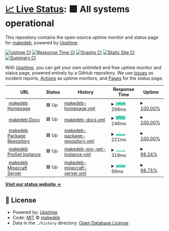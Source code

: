 # [📈 Live Status](https://status.makedeb.org): <!--live status--> **🟩 All systems operational**

This repository contains the open-source uptime monitor and status page for [makedeb](https://makedeb.org), powered by [Upptime](https://github.com/upptime/upptime).

[![Uptime CI](https://github.com/makedeb/status/workflows/Uptime%20CI/badge.svg)](https://github.com/makedeb/status/actions?query=workflow%3A%22Uptime+CI%22)
[![Response Time CI](https://github.com/makedeb/status/workflows/Response%20Time%20CI/badge.svg)](https://github.com/makedeb/status/actions?query=workflow%3A%22Response+Time+CI%22)
[![Graphs CI](https://github.com/makedeb/status/workflows/Graphs%20CI/badge.svg)](https://github.com/makedeb/status/actions?query=workflow%3A%22Graphs+CI%22)
[![Static Site CI](https://github.com/makedeb/status/workflows/Static%20Site%20CI/badge.svg)](https://github.com/makedeb/status/actions?query=workflow%3A%22Static+Site+CI%22)
[![Summary CI](https://github.com/makedeb/status/workflows/Summary%20CI/badge.svg)](https://github.com/makedeb/status/actions?query=workflow%3A%22Summary+CI%22)

With [Upptime](https://upptime.js.org), you can get your own unlimited and free uptime monitor and status page, powered entirely by a GitHub repository. We use [Issues](https://github.com/makedeb/status/issues) as incident reports, [Actions](https://github.com/makedeb/status/actions) as uptime monitors, and [Pages](https://status.makedeb.org) for the status page.

<!--start: status pages-->
<!-- This summary is generated by Upptime (https://github.com/upptime/upptime) -->
<!-- Do not edit this manually, your changes will be overwritten -->
<!-- prettier-ignore -->
| URL | Status | History | Response Time | Uptime |
| --- | ------ | ------- | ------------- | ------ |
| <img alt="" src="https://favicons.githubusercontent.com/www.makedeb.org" height="13"> [makedeb Homepage](https://www.makedeb.org) | 🟩 Up | [makedeb-homepage.yml](https://github.com/makedeb/status/commits/HEAD/history/makedeb-homepage.yml) | <details><summary><img alt="Response time graph" src="./graphs/makedeb-homepage/response-time-week.png" height="20"> 298ms</summary><br><a href="https://status.makedeb.org/history/makedeb-homepage"><img alt="Response time 291" src="https://img.shields.io/endpoint?url=https%3A%2F%2Fraw.githubusercontent.com%2Fmakedeb%2Fstatus%2FHEAD%2Fapi%2Fmakedeb-homepage%2Fresponse-time.json"></a><br><a href="https://status.makedeb.org/history/makedeb-homepage"><img alt="24-hour response time 300" src="https://img.shields.io/endpoint?url=https%3A%2F%2Fraw.githubusercontent.com%2Fmakedeb%2Fstatus%2FHEAD%2Fapi%2Fmakedeb-homepage%2Fresponse-time-day.json"></a><br><a href="https://status.makedeb.org/history/makedeb-homepage"><img alt="7-day response time 298" src="https://img.shields.io/endpoint?url=https%3A%2F%2Fraw.githubusercontent.com%2Fmakedeb%2Fstatus%2FHEAD%2Fapi%2Fmakedeb-homepage%2Fresponse-time-week.json"></a><br><a href="https://status.makedeb.org/history/makedeb-homepage"><img alt="30-day response time 291" src="https://img.shields.io/endpoint?url=https%3A%2F%2Fraw.githubusercontent.com%2Fmakedeb%2Fstatus%2FHEAD%2Fapi%2Fmakedeb-homepage%2Fresponse-time-month.json"></a><br><a href="https://status.makedeb.org/history/makedeb-homepage"><img alt="1-year response time 291" src="https://img.shields.io/endpoint?url=https%3A%2F%2Fraw.githubusercontent.com%2Fmakedeb%2Fstatus%2FHEAD%2Fapi%2Fmakedeb-homepage%2Fresponse-time-year.json"></a></details> | <details><summary><a href="https://status.makedeb.org/history/makedeb-homepage">100.00%</a></summary><a href="https://status.makedeb.org/history/makedeb-homepage"><img alt="All-time uptime 100.00%" src="https://img.shields.io/endpoint?url=https%3A%2F%2Fraw.githubusercontent.com%2Fmakedeb%2Fstatus%2FHEAD%2Fapi%2Fmakedeb-homepage%2Fuptime.json"></a><br><a href="https://status.makedeb.org/history/makedeb-homepage"><img alt="24-hour uptime 100.00%" src="https://img.shields.io/endpoint?url=https%3A%2F%2Fraw.githubusercontent.com%2Fmakedeb%2Fstatus%2FHEAD%2Fapi%2Fmakedeb-homepage%2Fuptime-day.json"></a><br><a href="https://status.makedeb.org/history/makedeb-homepage"><img alt="7-day uptime 100.00%" src="https://img.shields.io/endpoint?url=https%3A%2F%2Fraw.githubusercontent.com%2Fmakedeb%2Fstatus%2FHEAD%2Fapi%2Fmakedeb-homepage%2Fuptime-week.json"></a><br><a href="https://status.makedeb.org/history/makedeb-homepage"><img alt="30-day uptime 100.00%" src="https://img.shields.io/endpoint?url=https%3A%2F%2Fraw.githubusercontent.com%2Fmakedeb%2Fstatus%2FHEAD%2Fapi%2Fmakedeb-homepage%2Fuptime-month.json"></a><br><a href="https://status.makedeb.org/history/makedeb-homepage"><img alt="1-year uptime 100.00%" src="https://img.shields.io/endpoint?url=https%3A%2F%2Fraw.githubusercontent.com%2Fmakedeb%2Fstatus%2FHEAD%2Fapi%2Fmakedeb-homepage%2Fuptime-year.json"></a></details>
| <img alt="" src="https://favicons.githubusercontent.com/docs.makedeb.org" height="13"> [makedeb Docs](https://docs.makedeb.org) | 🟩 Up | [makedeb-docs.yml](https://github.com/makedeb/status/commits/HEAD/history/makedeb-docs.yml) | <details><summary><img alt="Response time graph" src="./graphs/makedeb-docs/response-time-week.png" height="20"> 246ms</summary><br><a href="https://status.makedeb.org/history/makedeb-docs"><img alt="Response time 245" src="https://img.shields.io/endpoint?url=https%3A%2F%2Fraw.githubusercontent.com%2Fmakedeb%2Fstatus%2FHEAD%2Fapi%2Fmakedeb-docs%2Fresponse-time.json"></a><br><a href="https://status.makedeb.org/history/makedeb-docs"><img alt="24-hour response time 240" src="https://img.shields.io/endpoint?url=https%3A%2F%2Fraw.githubusercontent.com%2Fmakedeb%2Fstatus%2FHEAD%2Fapi%2Fmakedeb-docs%2Fresponse-time-day.json"></a><br><a href="https://status.makedeb.org/history/makedeb-docs"><img alt="7-day response time 246" src="https://img.shields.io/endpoint?url=https%3A%2F%2Fraw.githubusercontent.com%2Fmakedeb%2Fstatus%2FHEAD%2Fapi%2Fmakedeb-docs%2Fresponse-time-week.json"></a><br><a href="https://status.makedeb.org/history/makedeb-docs"><img alt="30-day response time 245" src="https://img.shields.io/endpoint?url=https%3A%2F%2Fraw.githubusercontent.com%2Fmakedeb%2Fstatus%2FHEAD%2Fapi%2Fmakedeb-docs%2Fresponse-time-month.json"></a><br><a href="https://status.makedeb.org/history/makedeb-docs"><img alt="1-year response time 245" src="https://img.shields.io/endpoint?url=https%3A%2F%2Fraw.githubusercontent.com%2Fmakedeb%2Fstatus%2FHEAD%2Fapi%2Fmakedeb-docs%2Fresponse-time-year.json"></a></details> | <details><summary><a href="https://status.makedeb.org/history/makedeb-docs">100.00%</a></summary><a href="https://status.makedeb.org/history/makedeb-docs"><img alt="All-time uptime 100.00%" src="https://img.shields.io/endpoint?url=https%3A%2F%2Fraw.githubusercontent.com%2Fmakedeb%2Fstatus%2FHEAD%2Fapi%2Fmakedeb-docs%2Fuptime.json"></a><br><a href="https://status.makedeb.org/history/makedeb-docs"><img alt="24-hour uptime 100.00%" src="https://img.shields.io/endpoint?url=https%3A%2F%2Fraw.githubusercontent.com%2Fmakedeb%2Fstatus%2FHEAD%2Fapi%2Fmakedeb-docs%2Fuptime-day.json"></a><br><a href="https://status.makedeb.org/history/makedeb-docs"><img alt="7-day uptime 100.00%" src="https://img.shields.io/endpoint?url=https%3A%2F%2Fraw.githubusercontent.com%2Fmakedeb%2Fstatus%2FHEAD%2Fapi%2Fmakedeb-docs%2Fuptime-week.json"></a><br><a href="https://status.makedeb.org/history/makedeb-docs"><img alt="30-day uptime 100.00%" src="https://img.shields.io/endpoint?url=https%3A%2F%2Fraw.githubusercontent.com%2Fmakedeb%2Fstatus%2FHEAD%2Fapi%2Fmakedeb-docs%2Fuptime-month.json"></a><br><a href="https://status.makedeb.org/history/makedeb-docs"><img alt="1-year uptime 100.00%" src="https://img.shields.io/endpoint?url=https%3A%2F%2Fraw.githubusercontent.com%2Fmakedeb%2Fstatus%2FHEAD%2Fapi%2Fmakedeb-docs%2Fuptime-year.json"></a></details>
| <img alt="" src="https://favicons.githubusercontent.com/mpr.makedeb.org" height="13"> [makedeb Package Repository](https://mpr.makedeb.org) | 🟩 Up | [makedeb-package-repository.yml](https://github.com/makedeb/status/commits/HEAD/history/makedeb-package-repository.yml) | <details><summary><img alt="Response time graph" src="./graphs/makedeb-package-repository/response-time-week.png" height="20"> 221ms</summary><br><a href="https://status.makedeb.org/history/makedeb-package-repository"><img alt="Response time 224" src="https://img.shields.io/endpoint?url=https%3A%2F%2Fraw.githubusercontent.com%2Fmakedeb%2Fstatus%2FHEAD%2Fapi%2Fmakedeb-package-repository%2Fresponse-time.json"></a><br><a href="https://status.makedeb.org/history/makedeb-package-repository"><img alt="24-hour response time 214" src="https://img.shields.io/endpoint?url=https%3A%2F%2Fraw.githubusercontent.com%2Fmakedeb%2Fstatus%2FHEAD%2Fapi%2Fmakedeb-package-repository%2Fresponse-time-day.json"></a><br><a href="https://status.makedeb.org/history/makedeb-package-repository"><img alt="7-day response time 221" src="https://img.shields.io/endpoint?url=https%3A%2F%2Fraw.githubusercontent.com%2Fmakedeb%2Fstatus%2FHEAD%2Fapi%2Fmakedeb-package-repository%2Fresponse-time-week.json"></a><br><a href="https://status.makedeb.org/history/makedeb-package-repository"><img alt="30-day response time 224" src="https://img.shields.io/endpoint?url=https%3A%2F%2Fraw.githubusercontent.com%2Fmakedeb%2Fstatus%2FHEAD%2Fapi%2Fmakedeb-package-repository%2Fresponse-time-month.json"></a><br><a href="https://status.makedeb.org/history/makedeb-package-repository"><img alt="1-year response time 224" src="https://img.shields.io/endpoint?url=https%3A%2F%2Fraw.githubusercontent.com%2Fmakedeb%2Fstatus%2FHEAD%2Fapi%2Fmakedeb-package-repository%2Fresponse-time-year.json"></a></details> | <details><summary><a href="https://status.makedeb.org/history/makedeb-package-repository">100.00%</a></summary><a href="https://status.makedeb.org/history/makedeb-package-repository"><img alt="All-time uptime 100.00%" src="https://img.shields.io/endpoint?url=https%3A%2F%2Fraw.githubusercontent.com%2Fmakedeb%2Fstatus%2FHEAD%2Fapi%2Fmakedeb-package-repository%2Fuptime.json"></a><br><a href="https://status.makedeb.org/history/makedeb-package-repository"><img alt="24-hour uptime 100.00%" src="https://img.shields.io/endpoint?url=https%3A%2F%2Fraw.githubusercontent.com%2Fmakedeb%2Fstatus%2FHEAD%2Fapi%2Fmakedeb-package-repository%2Fuptime-day.json"></a><br><a href="https://status.makedeb.org/history/makedeb-package-repository"><img alt="7-day uptime 100.00%" src="https://img.shields.io/endpoint?url=https%3A%2F%2Fraw.githubusercontent.com%2Fmakedeb%2Fstatus%2FHEAD%2Fapi%2Fmakedeb-package-repository%2Fuptime-week.json"></a><br><a href="https://status.makedeb.org/history/makedeb-package-repository"><img alt="30-day uptime 100.00%" src="https://img.shields.io/endpoint?url=https%3A%2F%2Fraw.githubusercontent.com%2Fmakedeb%2Fstatus%2FHEAD%2Fapi%2Fmakedeb-package-repository%2Fuptime-month.json"></a><br><a href="https://status.makedeb.org/history/makedeb-package-repository"><img alt="1-year uptime 100.00%" src="https://img.shields.io/endpoint?url=https%3A%2F%2Fraw.githubusercontent.com%2Fmakedeb%2Fstatus%2FHEAD%2Fapi%2Fmakedeb-package-repository%2Fuptime-year.json"></a></details>
| <img alt="" src="https://favicons.githubusercontent.com/proget.makedeb.org" height="13"> [makedeb ProGet Instance](https://proget.makedeb.org) | 🟩 Up | [makedeb-pro-get-instance.yml](https://github.com/makedeb/status/commits/HEAD/history/makedeb-pro-get-instance.yml) | <details><summary><img alt="Response time graph" src="./graphs/makedeb-pro-get-instance/response-time-week.png" height="20"> 318ms</summary><br><a href="https://status.makedeb.org/history/makedeb-pro-get-instance"><img alt="Response time 311" src="https://img.shields.io/endpoint?url=https%3A%2F%2Fraw.githubusercontent.com%2Fmakedeb%2Fstatus%2FHEAD%2Fapi%2Fmakedeb-pro-get-instance%2Fresponse-time.json"></a><br><a href="https://status.makedeb.org/history/makedeb-pro-get-instance"><img alt="24-hour response time 408" src="https://img.shields.io/endpoint?url=https%3A%2F%2Fraw.githubusercontent.com%2Fmakedeb%2Fstatus%2FHEAD%2Fapi%2Fmakedeb-pro-get-instance%2Fresponse-time-day.json"></a><br><a href="https://status.makedeb.org/history/makedeb-pro-get-instance"><img alt="7-day response time 318" src="https://img.shields.io/endpoint?url=https%3A%2F%2Fraw.githubusercontent.com%2Fmakedeb%2Fstatus%2FHEAD%2Fapi%2Fmakedeb-pro-get-instance%2Fresponse-time-week.json"></a><br><a href="https://status.makedeb.org/history/makedeb-pro-get-instance"><img alt="30-day response time 311" src="https://img.shields.io/endpoint?url=https%3A%2F%2Fraw.githubusercontent.com%2Fmakedeb%2Fstatus%2FHEAD%2Fapi%2Fmakedeb-pro-get-instance%2Fresponse-time-month.json"></a><br><a href="https://status.makedeb.org/history/makedeb-pro-get-instance"><img alt="1-year response time 311" src="https://img.shields.io/endpoint?url=https%3A%2F%2Fraw.githubusercontent.com%2Fmakedeb%2Fstatus%2FHEAD%2Fapi%2Fmakedeb-pro-get-instance%2Fresponse-time-year.json"></a></details> | <details><summary><a href="https://status.makedeb.org/history/makedeb-pro-get-instance">98.24%</a></summary><a href="https://status.makedeb.org/history/makedeb-pro-get-instance"><img alt="All-time uptime 98.29%" src="https://img.shields.io/endpoint?url=https%3A%2F%2Fraw.githubusercontent.com%2Fmakedeb%2Fstatus%2FHEAD%2Fapi%2Fmakedeb-pro-get-instance%2Fuptime.json"></a><br><a href="https://status.makedeb.org/history/makedeb-pro-get-instance"><img alt="24-hour uptime 95.95%" src="https://img.shields.io/endpoint?url=https%3A%2F%2Fraw.githubusercontent.com%2Fmakedeb%2Fstatus%2FHEAD%2Fapi%2Fmakedeb-pro-get-instance%2Fuptime-day.json"></a><br><a href="https://status.makedeb.org/history/makedeb-pro-get-instance"><img alt="7-day uptime 98.24%" src="https://img.shields.io/endpoint?url=https%3A%2F%2Fraw.githubusercontent.com%2Fmakedeb%2Fstatus%2FHEAD%2Fapi%2Fmakedeb-pro-get-instance%2Fuptime-week.json"></a><br><a href="https://status.makedeb.org/history/makedeb-pro-get-instance"><img alt="30-day uptime 98.29%" src="https://img.shields.io/endpoint?url=https%3A%2F%2Fraw.githubusercontent.com%2Fmakedeb%2Fstatus%2FHEAD%2Fapi%2Fmakedeb-pro-get-instance%2Fuptime-month.json"></a><br><a href="https://status.makedeb.org/history/makedeb-pro-get-instance"><img alt="1-year uptime 98.29%" src="https://img.shields.io/endpoint?url=https%3A%2F%2Fraw.githubusercontent.com%2Fmakedeb%2Fstatus%2FHEAD%2Fapi%2Fmakedeb-pro-get-instance%2Fuptime-year.json"></a></details>
| <img alt="" src="https://favicons.githubusercontent.com/null" height="13"> [makedeb Minecraft Server](minecraft.makedeb.org) | 🟩 Up | [makedeb-minecraft-server.yml](https://github.com/makedeb/status/commits/HEAD/history/makedeb-minecraft-server.yml) | <details><summary><img alt="Response time graph" src="./graphs/makedeb-minecraft-server/response-time-week.png" height="20"> 56ms</summary><br><a href="https://status.makedeb.org/history/makedeb-minecraft-server"><img alt="Response time 56" src="https://img.shields.io/endpoint?url=https%3A%2F%2Fraw.githubusercontent.com%2Fmakedeb%2Fstatus%2FHEAD%2Fapi%2Fmakedeb-minecraft-server%2Fresponse-time.json"></a><br><a href="https://status.makedeb.org/history/makedeb-minecraft-server"><img alt="24-hour response time 55" src="https://img.shields.io/endpoint?url=https%3A%2F%2Fraw.githubusercontent.com%2Fmakedeb%2Fstatus%2FHEAD%2Fapi%2Fmakedeb-minecraft-server%2Fresponse-time-day.json"></a><br><a href="https://status.makedeb.org/history/makedeb-minecraft-server"><img alt="7-day response time 56" src="https://img.shields.io/endpoint?url=https%3A%2F%2Fraw.githubusercontent.com%2Fmakedeb%2Fstatus%2FHEAD%2Fapi%2Fmakedeb-minecraft-server%2Fresponse-time-week.json"></a><br><a href="https://status.makedeb.org/history/makedeb-minecraft-server"><img alt="30-day response time 56" src="https://img.shields.io/endpoint?url=https%3A%2F%2Fraw.githubusercontent.com%2Fmakedeb%2Fstatus%2FHEAD%2Fapi%2Fmakedeb-minecraft-server%2Fresponse-time-month.json"></a><br><a href="https://status.makedeb.org/history/makedeb-minecraft-server"><img alt="1-year response time 56" src="https://img.shields.io/endpoint?url=https%3A%2F%2Fraw.githubusercontent.com%2Fmakedeb%2Fstatus%2FHEAD%2Fapi%2Fmakedeb-minecraft-server%2Fresponse-time-year.json"></a></details> | <details><summary><a href="https://status.makedeb.org/history/makedeb-minecraft-server">98.75%</a></summary><a href="https://status.makedeb.org/history/makedeb-minecraft-server"><img alt="All-time uptime 99.47%" src="https://img.shields.io/endpoint?url=https%3A%2F%2Fraw.githubusercontent.com%2Fmakedeb%2Fstatus%2FHEAD%2Fapi%2Fmakedeb-minecraft-server%2Fuptime.json"></a><br><a href="https://status.makedeb.org/history/makedeb-minecraft-server"><img alt="24-hour uptime 99.94%" src="https://img.shields.io/endpoint?url=https%3A%2F%2Fraw.githubusercontent.com%2Fmakedeb%2Fstatus%2FHEAD%2Fapi%2Fmakedeb-minecraft-server%2Fuptime-day.json"></a><br><a href="https://status.makedeb.org/history/makedeb-minecraft-server"><img alt="7-day uptime 98.75%" src="https://img.shields.io/endpoint?url=https%3A%2F%2Fraw.githubusercontent.com%2Fmakedeb%2Fstatus%2FHEAD%2Fapi%2Fmakedeb-minecraft-server%2Fuptime-week.json"></a><br><a href="https://status.makedeb.org/history/makedeb-minecraft-server"><img alt="30-day uptime 99.47%" src="https://img.shields.io/endpoint?url=https%3A%2F%2Fraw.githubusercontent.com%2Fmakedeb%2Fstatus%2FHEAD%2Fapi%2Fmakedeb-minecraft-server%2Fuptime-month.json"></a><br><a href="https://status.makedeb.org/history/makedeb-minecraft-server"><img alt="1-year uptime 99.47%" src="https://img.shields.io/endpoint?url=https%3A%2F%2Fraw.githubusercontent.com%2Fmakedeb%2Fstatus%2FHEAD%2Fapi%2Fmakedeb-minecraft-server%2Fuptime-year.json"></a></details>

<!--end: status pages-->

[**Visit our status website →**](https://status.makedeb.org)

## 📄 License

- Powered by: [Upptime](https://github.com/upptime/upptime)
- Code: [MIT](./LICENSE) © [makedeb](https://makedeb.org)
- Data in the `./history` directory: [Open Database License](https://opendatacommons.org/licenses/odbl/1-0/)
